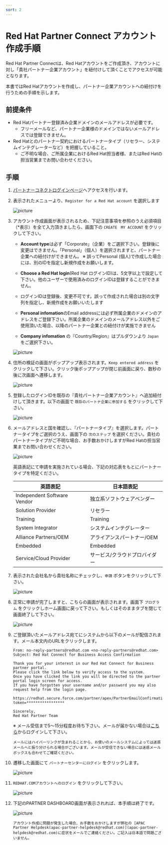```yaml
---
sort: 2
---
```


# Red Hat Partner Connect アカウント作成手順

Red Hat Partner Connectは、Red Hatアカウントをご作成頂き、アカウントに対し「貴社パートナー企業アカウント」を紐付けして頂くことでアクセスが可能となります。

本書ではRed Hatアカウントを作成し、パートナー企業アカウントへの紐付けを行うための手順を示します。

## 前提条件

* Red Hatパートナー登録済み企業ドメインのメールアドレスが必要です。
  * フリーメールなど、パートナー企業様のドメインではないメールアドレスでは登録できません。
* Red Hatとのパートナー契約におけるパートナータイプ（リセラー、システムインテグレーターなど）を把握していること。
  * ご不明な場合、ご所属企業におけるRed Hat担当者様、またはRed Hatの担当営業までお問い合わせください。

## 手順

1. [パートナーコネクトログインページ](https://sso.redhat.com/auth/realms/redhat-external/protocol/saml/clients/redhat?RelayState=%2FDashboard_page)へアクセスを行います。

1. 表示されたメニューより、`Register for a Red Hat account` を選択します

   ![picture](https://github.com/RH-OPEN/rh-open.github.io/blob/main/offering/images/partner-connect/001.png?raw=true)

3. アカウント作成画面が表示されるため、下記注意事項を参照のうえ必須項目（*表示）を全て入力頂きましたら、画面下の `CREATE　MY ACCOUNT` をクリックして下さい。

      - <b>Account type</b>は必ず「Corporate」（企業）をご選択下さい。登録後に変更はできません。「Personal」（個人）を選択されますと、パートナー企業への紐付けができません。
         ※ 誤ってPersonal (個人)で作成した場合には、別のIDを指定し新規作成をお願いします。

      - <b>Choose a Red Hat login</b>(Red Hat ログインID)は、5文字以上で設定して下さい。他のユーザーで使用済みのログインIDは登録することができません。

      - ログインIDは登録後、変更不可です。誤って作成された場合は別の文字列を指定し、新規作成をお願いいたします

      - <b>Personal infomation</b>のEmail addressには必ず所属企業のドメインのアドレスをご登録下さい。所属企業のドメインのメールアドレス以外をご使用頂いた場合、以降のパートナー企業との紐付けが実施できません

      - <b>Company infomation</b> の『Country/Region』はプルダウンより `Japan` をご選択下さい。

   ![picture](https://github.com/RH-OPEN/rh-open.github.io/blob/main/offering/images/partner-connect/002.png?raw=true)

5. 住所の検証の画面がポップアップ表示されます。`Keep entered address` をクリックして下さい。クリック後ポップアップが閉じ前画面に戻り、数秒の後に次画面へ遷移します。

   ![picture](https://github.com/RH-OPEN/rh-open.github.io/blob/main/offering/images/partner-connect/003.png?raw=true)

6. 登録したログインIDを既存の『貴社パートナー企業アカウント』へ追加紐付けして頂きます。以下の画面で `既存のパートナ企業に参加する` をクリックして下さい。

   ![picture](https://github.com/RH-OPEN/rh-open.github.io/blob/main/offering/images/partner-connect/004.png?raw=true)

7. メールアドレスと国を確認し、『パートナータイプ』を選択します。パートナータイプをご選択のうえ、画面下の `次のステップ` を選択ください。貴社のパートナータイプがご不明な場合、お手数おかけしますがRed Hatの担当営業までお問い合わせください。

   ![picture](https://github.com/RH-OPEN/rh-open.github.io/blob/main/offering/images/partner-connect/005.png?raw=true)


   英語表記にて申請を実施されている場合、下記の対応表をもとにパートナータイプを特定ください。

   |英語表記|日本語表記|
   | ---- | ---- |
   |Independent Software Vendor|独立系ソフトウェアベンダー|
   |Solution Provider|リセラー|
   |Training|Training|
   |System Integrator|システムインテグレーター|
   |Alliance Partners/OEM|アライアンスパートナー/OEM|
   |Embedded|Embedded|
   |Service/Cloud Provider|サービス/クラウドプロバイダー|


1. 表示された会社名から貴社名称にチェックし、`申請` ボタンをクリックして下さい。

     ![picture](https://github.com/RH-OPEN/rh-open.github.io/blob/main/offering/images/partner-connect/006.png?raw=true)

1. 正常に申請が完了しますと、こちらの画面が表示されます。画面下 `プログラム` をクリックしホーム画面に戻って下さい。もしくはそのままタブを閉じて画面終了して下さい。

     ![picture](https://github.com/RH-OPEN/rh-open.github.io/blob/main/offering/images/partner-connect/007.png?raw=true)

1. ご登録頂いたメールアドレス宛てにシステムから以下のメールが配信されます。メール本文内のURLをクリックします。

      ```
      ​From: no-reply-partners@redhat.com <no-reply-partners@redhat.com>
      Subject: Red Hat Connect for Business Access Confirmation

      Thank you for your interest in our Red Hat Connect for Business partner portal.
      Please click the link below to verify access to the system. 
      Once you have clicked the link you will be directed to the partner portal login screen for access.
      If you have forgotten your username and/or password you may also request help from the login page.

      https://redhat.secure.force.com/partner/apex/PartnerEmailConfirmation?token=​*​****************

      Sincerely,
      Red Hat Partner Team
      ```
      
      ※ メール受信まで5〜15分程度お待ち下さい。メールが届かない場合は[こちら](https://www.redhat.com/wapps/sfconnector)からログインして下さい。
      
   ```tip
   メールにはハイパーリンクが含まれることから、お使いのメールシステムによっては迷惑メールへと振り分けられる場合がございます。メールが受信できない場合には迷惑メールボックスも合わせてご確認ください。
   ```

1. 遷移した画面にて `パートナーセンターにログイン` をクリックします。

     ![picture](https://github.com/RH-OPEN/rh-open.github.io/blob/main/offering/images/partner-connect/008.png?raw=true)

1. `REDHAT.COMアカウントへのログイン` をクリックして下さい。

     ![picture](https://github.com/RH-OPEN/rh-open.github.io/blob/main/offering/images/partner-connect/009.png?raw=true)

1. 下記のPARTNER DASHBOARD画面が表示されれば、本手順は終了です。

     ![picture](https://github.com/RH-OPEN/rh-open.github.io/blob/main/offering/images/partner-connect/010.png?raw=true)

   ```tip
   アカウント作成に問題が発生した場合、お手数をおかけしますが弊社の [APAC Partner Helpdesk(apac-partner-helpdesk@redhat.com)](apac-partner-helpdesk@redhat.com)に症状をメールでご連絡ください。ご記入は日本語で問題ございません。
   ```